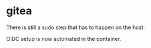 # gitea

There is still a sudo step that has to happen on the host.

OIDC setup is now automated in the container.

